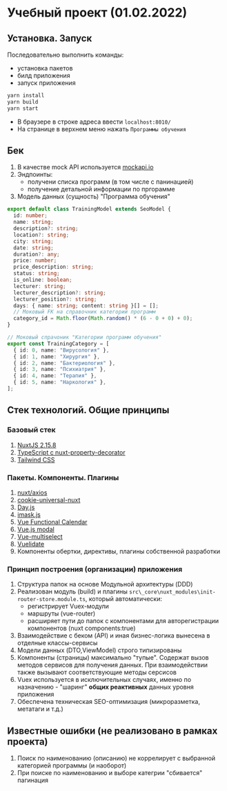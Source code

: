 # Учебный проект (01.02.2022)

## Установка. Запуск

Последовательно выполнить команды:

- установка пакетов
- билд приложения
- запуск приложения

```sh
yarn install
yarn build
yarn start
```

- В браузере в строке адреса ввести
  `localhost:8010/`
- На странице в верхнем меню нажать `Программы обучения`

## Бек

1. В качестве mock API используется [mockapi.io](https://mockapi.io/projects/61f7d1c339431d0017eafa32)
2. Эндпоинты:
   - получени списка программ (в том числе с панинацией)
   - получение детальной информации по пргорамме
3. Модель данных (сущность) "Программа обучения"

```ts
export default class TrainingModel extends SeoModel {
  id: number;
  name: string;
  description?: string;
  location?: string;
  city: string;
  date: string;
  duration?: any;
  price: number;
  price_description: string;
  status: string;
  is_online: boolean;
  lecturer: string;
  lecturer_description?: string;
  lecturer_position?: string;
  days: { name: string; content: string }[] = [];
  // Моковый FK на справочник категорий программ
  category_id = Math.floor(Math.random() * (6 - 0 + 0) + 0);
}

// Моковый спрачоник "Категории программ обучения"
export const TrainingCategory = [
  { id: 0, name: "Вирусология" },
  { id: 1, name: "Хирургия" },
  { id: 2, name: "Бактериология" },
  { id: 3, name: "Психиатрия" },
  { id: 4, name: "Терапия" },
  { id: 5, name: "Наркология" },
];
```

## Стек технологий. Общие принципы

### Базовый стек

1. [NuxtJS 2.15.8](https://nuxtjs.org)
2. [TypeScript c nuxt-property-decorator](https://github.com/nuxt-community/nuxt-property-decorator#readme)
3. [Tailwind CSS](https://tailwindcss.com/)

### Пакеты. Компоненты. Плагины

1. [nuxt/axios](https://github.com/nuxt-community/axios-module#readme)
2. [cookie-universal-nuxt](https://github.com/microcipcip/cookie-universal/tree/master/packages/cookie-universal-nuxt#readme)
3. [Day.js](https://day.js.org/)
4. [imask.js](https://imask.js.org/)
5. [Vue Functional Calendar](https://github.com/ManukMinasyan/vue-functional-calendar#readme)
6. [Vue.js modal](https://github.com/euvl/vue-js-modal#readme)
7. [Vue-multiselect](https://vue-multiselect.js.org/)
8. [Vuelidate](https://github.com/vuelidate/vuelidate#readme)
9. Компоненты обертки, директивы, плагины собственной разработки

### Принцип построения (организации) приложения

1. Структура папок на основе Модульной архитектуры (DDD)
2. Реализован модуль (build) и плагины `src\_core\nuxt_modules\init-router-store.module.ts`, который автоматически:
   - регистрирует Vuex-модули
   - маршруты (vue-router)
   - расширяет пути до папок с компонентами для авторегистрации компонентов (nuxt components:true)
3. Взаимодействие с беком (API) и иная бизнес-логика вынесена в отделные классы-сервисы
4. Модели данных (DTO,ViewModel) строго типизированы
5. Компоненты (страницы) максимально "тупые". Содержат вызов методов сервисов для получения данных. При взаимодействии также вызывают соответствующие методы серсисов
6. Vuex используется в исключительных случаях, именно по назначению - "шаринг" **общих реактивных** данных уровня приложения
7. Обеспечена техническая SEO-оптимизация (микроразметка, метатаги и т.д.)

## Известные ошибки (не реализовано в рамках проекта)

1. Поиск по наименованию (описанию) не коррелирует с выбранной категорией программы (и наоборот)
2. При поиске по наименованию и выборе категрии "сбивается" пагинация
